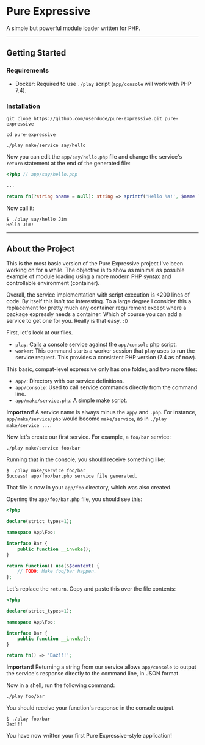 # Pure Expressive

A simple but powerful module loader written for PHP.

---

## Getting Started

### Requirements

- Docker: Required to use `./play` script (`app/console` will work with PHP 7.4).

### Installation

```shell
git clone https://github.com/userdude/pure-expressive.git pure-expressive

cd pure-expressive

./play make/service say/hello
```

Now you can edit the `app/say/hello.php` file and change the service's `return`
statement at the end of the generated file:

```php
<?php // app/say/hello.php

...

return fn(?string $name = null): string => sprintf('Hello %s!', $name ?: 'world');
```

Now call it: 

```shell
$ ./play say/hello Jim
Hello Jim!
```

---

## About the Project

This is the most basic version of the Pure Expressive project I've been working
on for a while. The objective is to show as minimal as possible example of module
loading using a more modern PHP syntax and controllable environment (container).

Overall, the service implementation with script execution is <200 lines of code.
By itself this isn't too interesting. To a large degree I consider this a replacement
for pretty much any container requirement except where a package expressly needs
a container. Which of course you can add a service to get one for you. Really is
that easy. `:D`

First, let's look at our files.

- `play`: Calls a console service against the `app/console` php script.
- `worker`: This command starts a worker session that `play` uses to run the service 
   request. This provides a consistent PHP version (7.4 as of now).

This basic, compat-level expressive only has one folder, and two more files:

- `app/`: Directory with our service definitions.
- `app/console`: Used to call service commands directly from the command line.
- `app/make/service.php`: A simple make script.

**Important!** A service name is always minus the `app/` and `.php`. For instance,
`app/make/service/php` would become `make/service`, as in `./play make/service ...`.

Now let's create our first service. For example, a `foo/bar` service:

```shell
./play make/service foo/bar
```

Running that in the console, you should receive something like:

```shell
$ ./play make/service foo/bar
Success! app/foo/bar.php service file generated.
```

That file is now in your `app/foo` directory, which was also created.

Opening the `app/foo/bar.php` file, you should see this:

```php
<?php

declare(strict_types=1);

namespace App\Foo;

interface Bar {
    public function __invoke();
}

return function() use(&$context) {
    // TODO: Make foo/bar happen.
};
```

Let's replace the `return`. Copy and paste this over the file contents:

```php
<?php

declare(strict_types=1);

namespace App\Foo;

interface Bar {
    public function __invoke();
}

return fn() => 'Baz!!!';
```

**Important!** Returning a string from our service allows `app/console` to output the service's response
directly to the command line, in JSON format. 

Now in a shell, run the following command:

```shell
./play foo/bar
```

You should receive your function's response in the console output.

```shell
$ ./play foo/bar
Baz!!!
```

You have now written your first Pure Expressive-style application!
